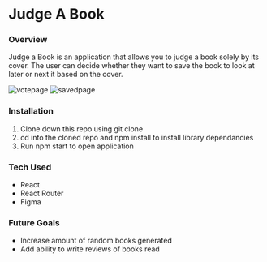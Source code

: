 # Judge A Book

### Overview
Judge a Book is an application that allows you to judge a book solely by its cover. The user can decide whether they want to save the book to look at later or next it based on the cover.

![votepage](https://user-images.githubusercontent.com/81824035/156939127-81c1c9a4-ed62-4d3f-afef-21d0caa8554c.png)
![savedpage](https://user-images.githubusercontent.com/81824035/156939206-bd14eac1-1c32-4c03-ae9f-adcb2edd5c78.png)
### Installation 
1. Clone down this repo using git clone
2. cd into the cloned repo and npm install to install library dependancies
3. Run npm start to open application


### Tech Used
- React
- React Router
- Figma

### Future Goals
- Increase amount of random books generated 
- Add ability to write reviews of books read


